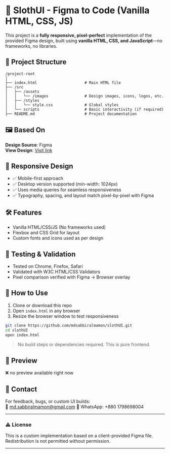 # 🎨 SlothUI - Figma to Code (Vanilla HTML, CSS, JS)

This project is a **fully responsive, pixel-perfect** implementation of the provided Figma design, built using **vanilla HTML, CSS, and JavaScript**—no frameworks, no libraries.

## 📁 Project Structure

```
/project-root
│
├── index.html                     # Main HTML file
├── /src
│   ├── /assets
│   │   └── /images                # Design images, icons, logos, etc.
│   ├── /styles
│   │   └── style.css              # Global styles
│   └── scripts                    # Basic interactivity (if required)
├── README.md                      # Project documentation
```

## 🖼️ Based On

**Design Source**: Figma  
**View Design**: [Visit link](https://www.figma.com/design/J26aJBvlrIeqXUiXHEvuue/Frontend-Web-Developer--Intern--Assignment?node-id=0-1&m=dev)

## 📱 Responsive Design

- ✅ Mobile-first approach
- ✅ Desktop version supported (min-width: 1024px)
- ✅ Uses media queries for seamless responsiveness
- ✅ Typography, spacing, and layout match pixel-by-pixel with Figma

## 🛠️ Features

- Vanilla HTML/CSS/JS (No frameworks used)
- Flexbox and CSS Grid for layout
- Custom fonts and icons used as per design

## 🧪 Testing & Validation

- Tested on Chrome, Firefox, Safari
- Validated with W3C HTML/CSS Validators
- Pixel comparison verified with Figma → Browser overlay

## 🚀 How to Use

1. Clone or download this repo
2. Open `index.html` in any browser
3. Resize the browser window to test responsiveness

```bash
git clone https://github.com/mdsabbiralmamon/slothUI.git
cd slothUI
open index.html
```

> No build steps or dependencies required. This is pure frontend.

## 📸 Preview

❌ no preview available right now

## 📩 Contact

For feedback, bugs, or custom UI builds:  
📧 md.sabbiralmamon@gmail.com
📱 WhatsApp: +880 1798698004

---

### ⚠️ License

This is a custom implementation based on a client-provided Figma file. Redistribution is not permitted without permission.

---
